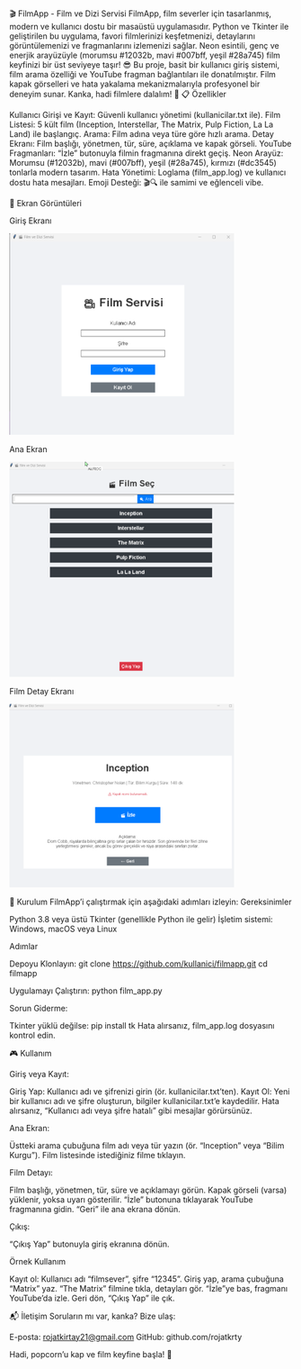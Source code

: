 🎬 FilmApp - Film ve Dizi Servisi
FilmApp, film severler için tasarlanmış, modern ve kullanıcı dostu bir masaüstü uygulamasıdır. Python ve Tkinter ile geliştirilen bu uygulama, favori filmlerinizi keşfetmenizi, detaylarını görüntülemenizi ve fragmanlarını izlemenizi sağlar. Neon esintili, genç ve enerjik arayüzüyle (morumsu #12032b, mavi #007bff, yeşil #28a745) film keyfinizi bir üst seviyeye taşır! 😎
Bu proje, basit bir kullanıcı giriş sistemi, film arama özelliği ve YouTube fragman bağlantıları ile donatılmıştır. Film kapak görselleri ve hata yakalama mekanizmalarıyla profesyonel bir deneyim sunar. Kanka, hadi filmlere dalalım! 🎥
📋 Özellikler

Kullanıcı Girişi ve Kayıt: Güvenli kullanıcı yönetimi (kullanicilar.txt ile).
Film Listesi: 5 kült film (Inception, Interstellar, The Matrix, Pulp Fiction, La La Land) ile başlangıç.
Arama: Film adına veya türe göre hızlı arama.
Detay Ekranı: Film başlığı, yönetmen, tür, süre, açıklama ve kapak görseli.
YouTube Fragmanları: “İzle” butonuyla filmin fragmanına direkt geçiş.
Neon Arayüz: Morumsu (#12032b), mavi (#007bff), yeşil (#28a745), kırmızı (#dc3545) tonlarla modern tasarım.
Hata Yönetimi: Loglama (film_app.log) ve kullanıcı dostu hata mesajları.
Emoji Desteği: 🎬🔍 ile samimi ve eğlenceli vibe.

📸 Ekran Görüntüleri



Giriş Ekranı

<img src="https://github.com/rojatkrty/flim_app/blob/main/flim_ss/Screenshot_1.png" alt="login" width='400px'>

Ana Ekran

<img src="https://github.com/rojatkrty/flim_app/blob/main/flim_ss/main.png" alt="main"  width='400px'>


Film Detay Ekranı

<img src="https://github.com/rojatkrty/flim_app/blob/main/flim_ss/flim.png" alt="main" width='400px'>




🚀 Kurulum
FilmApp’i çalıştırmak için aşağıdaki adımları izleyin:
Gereksinimler

Python 3.8 veya üstü
Tkinter (genellikle Python ile gelir)
İşletim sistemi: Windows, macOS veya Linux

Adımlar

Depoyu Klonlayın:
git clone https://github.com/kullanici/filmapp.git
cd filmapp



Uygulamayı Çalıştırın:
python film_app.py


Sorun Giderme:

Tkinter yüklü değilse: pip install tk
Hata alırsanız, film_app.log dosyasını kontrol edin.



🎮 Kullanım

Giriş veya Kayıt:

Giriş Yap: Kullanıcı adı ve şifrenizi girin (ör. kullanicilar.txt’ten).
Kayıt Ol: Yeni bir kullanıcı adı ve şifre oluşturun, bilgiler kullanicilar.txt’e kaydedilir.
Hata alırsanız, “Kullanıcı adı veya şifre hatalı” gibi mesajlar görürsünüz.


Ana Ekran:

Üstteki arama çubuğuna film adı veya tür yazın (ör. “Inception” veya “Bilim Kurgu”).
Film listesinde istediğiniz filme tıklayın.


Film Detayı:

Film başlığı, yönetmen, tür, süre ve açıklamayı görün.
Kapak görseli (varsa) yüklenir, yoksa uyarı gösterilir.
“İzle” butonuna tıklayarak YouTube fragmanına gidin.
“Geri” ile ana ekrana dönün.


Çıkış:

“Çıkış Yap” butonuyla giriş ekranına dönün.



Örnek Kullanım

Kayıt ol: Kullanıcı adı “filmsever”, şifre “12345”.
Giriş yap, arama çubuğuna “Matrix” yaz.
“The Matrix” filmine tıkla, detayları gör.
“İzle”ye bas, fragmanı YouTube’da izle.
Geri dön, “Çıkış Yap” ile çık.


📬 İletişim
Soruların mı var, kanka? Bize ulaş:

E-posta: rojatkirtay21@gmail.com
GitHub: github.com/rojatkrty

Hadi, popcorn’u kap ve film keyfine başla! 🍿
